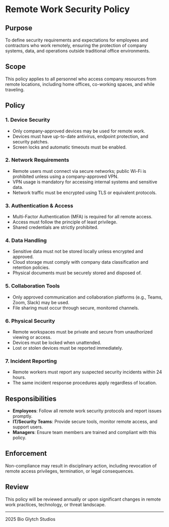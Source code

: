 # Remote Work Security Policy

## Purpose

To define security requirements and expectations for employees and contractors who work remotely, ensuring the protection of company systems, data, and operations outside traditional office environments.

## Scope

This policy applies to all personnel who access company resources from remote locations, including home offices, co-working spaces, and while traveling.

## Policy

### 1. Device Security

- Only company-approved devices may be used for remote work.
- Devices must have up-to-date antivirus, endpoint protection, and security patches.
- Screen locks and automatic timeouts must be enabled.

### 2. Network Requirements

- Remote users must connect via secure networks; public Wi-Fi is prohibited unless using a company-approved VPN.
- VPN usage is mandatory for accessing internal systems and sensitive data.
- Network traffic must be encrypted using TLS or equivalent protocols.

### 3. Authentication & Access

- Multi-Factor Authentication (MFA) is required for all remote access.
- Access must follow the principle of least privilege.
- Shared credentials are strictly prohibited.

### 4. Data Handling

- Sensitive data must not be stored locally unless encrypted and approved.
- Cloud storage must comply with company data classification and retention policies.
- Physical documents must be securely stored and disposed of.

### 5. Collaboration Tools

- Only approved communication and collaboration platforms (e.g., Teams, Zoom, Slack) may be used.
- File sharing must occur through secure, monitored channels.

### 6. Physical Security

- Remote workspaces must be private and secure from unauthorized viewing or access.
- Devices must be locked when unattended.
- Lost or stolen devices must be reported immediately.

### 7. Incident Reporting

- Remote workers must report any suspected security incidents within 24 hours.
- The same incident response procedures apply regardless of location.

## Responsibilities

- **Employees**: Follow all remote work security protocols and report issues promptly.
- **IT/Security Teams**: Provide secure tools, monitor remote access, and support users.
- **Managers**: Ensure team members are trained and compliant with this policy.

## Enforcement

Non-compliance may result in disciplinary action, including revocation of remote access privileges, termination, or legal consequences.

## Review

This policy will be reviewed annually or upon significant changes in remote work practices, technology, or threat landscape.

---

2025 Bio Glytch Studios

